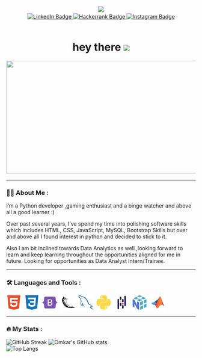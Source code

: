 
<!-- # Hello i'm Omkar Barge! -->


<div id="header" align="center">
  <img src="https://media.giphy.com/media/zhYSVCirREeIZtONCI/giphy.gif" width="100"/>
</div>

<div id="badges" align="center">
  <a href="https://www.linkedin.com/in/omkarbarge2/">
    <img src="https://img.shields.io/badge/LinkedIn-blue?style=for-the-badge&logo=linkedin&logoColor=white" alt="LinkedIn Badge"/>
  </a>
  <a href="https://www.hackerrank.com/omkarbarge2">
    <img src="https://img.shields.io/badge/Hackerrank-red?style=for-the-badge&logo=hackerrank&logoColor=white" alt="Hackerrank Badge"/>
  </a>
  <a href="https://www.instagram.com/lll_eighty_eighty_lll/">
    <img src="https://img.shields.io/badge/Instagram-blue?style=for-the-badge&logo=instagram&logoColor=white" alt="Instagram Badge"/>
  </a>
</div>

<div id="badges" align="center">
  <img src="https://komarev.com/ghpvc/?username=OmkarBarge&style=flat-square&color=blue" alt=""/>
</div>

<h1 align="center">
  hey there
  <img src="https://media.giphy.com/media/hvRJCLFzcasrR4ia7z/giphy.gif" width="30px"/>
</h1>

<div align="center">
  <img src="https://media.giphy.com/media/JqKOU2VAUx9bt9K4PK/giphy.gif" width="600" height="300"/>
</div>

---

### :woman_technologist: About Me :
I’m a Python developer ,gaming enthusiast and a binge watcher and above all a good learner :)

Over past several years, I’ve spend my time into polishing software skills which includes HTML, CSS, JavaScript, MySQL, Bootstrap Skills but over and above all I found interest in python and decided to stick to it.

Also I am bit inclined towards Data Analytics as well ,looking forward to learn and keep learning throughout the opportunities aligned for me in future. Looking for opportunities as Data Analyst Intern/Trainee.

---

### :hammer_and_wrench: Languages and Tools :
<div>
  <img src="https://raw.githubusercontent.com/devicons/devicon/1119b9f84c0290e0f0b38982099a2bd027a48bf1/icons/html5/html5-plain.svg" title="HTML" alt="HTML" width="40"   height="40"/>&nbsp;
  <img src="https://raw.githubusercontent.com/devicons/devicon/1119b9f84c0290e0f0b38982099a2bd027a48bf1/icons/css3/css3-plain.svg" title="CSS" alt="CSS" width="40"         height="40"/>&nbsp;
  <img src="https://raw.githubusercontent.com/devicons/devicon/1119b9f84c0290e0f0b38982099a2bd027a48bf1/icons/bootstrap/bootstrap-plain.svg" title="Bootstrap" alt="Bootstrap" width="40" height="40"/>&nbsp;
  <img src="https://raw.githubusercontent.com/devicons/devicon/1119b9f84c0290e0f0b38982099a2bd027a48bf1/icons/flask/flask-original.svg" title="Flask" alt="Flask" width="40" height="40"/>&nbsp;
  <img src="https://raw.githubusercontent.com/devicons/devicon/1119b9f84c0290e0f0b38982099a2bd027a48bf1/icons/mysql/mysql-plain.svg" title="MySQL" alt="MySQL" width="40"   height="40"/>&nbsp;
  <img src="https://raw.githubusercontent.com/devicons/devicon/1119b9f84c0290e0f0b38982099a2bd027a48bf1/icons/python/python-plain.svg" title="Python" alt="Python" width="40" height="40"/>&nbsp;
  <img src="https://raw.githubusercontent.com/devicons/devicon/1119b9f84c0290e0f0b38982099a2bd027a48bf1/icons/pandas/pandas-original.svg" title="pandas" alt="pandas" width="40" height="40"/>&nbsp;
  <img src="https://raw.githubusercontent.com/devicons/devicon/1119b9f84c0290e0f0b38982099a2bd027a48bf1/icons/numpy/numpy-original.svg" title="numpy" alt="numpy" width="40" height="40"/>&nbsp;
  <img src="https://raw.githubusercontent.com/devicons/devicon/1119b9f84c0290e0f0b38982099a2bd027a48bf1/icons/matlab/matlab-original.svg" title="matlab" alt="matlab" width="40" height="40"/>&nbsp;
</div>


---

### :fire: My Stats :
![GitHub Streak](http://github-readme-streak-stats.herokuapp.com?user=OmkarBarge&theme=vision-friendly-dark&hide_border=true)
![Omkar's GitHub stats](https://github-readme-stats.vercel.app/api?username=OmkarBarge&show_icons=true&theme=vision-friendly-dark&hide_border=true) <br>
![Top Langs](https://github-readme-stats.vercel.app/api/top-langs/?username=OmkarBarge&layout=compact&theme=vision-friendly-dark&hide_border=true)



